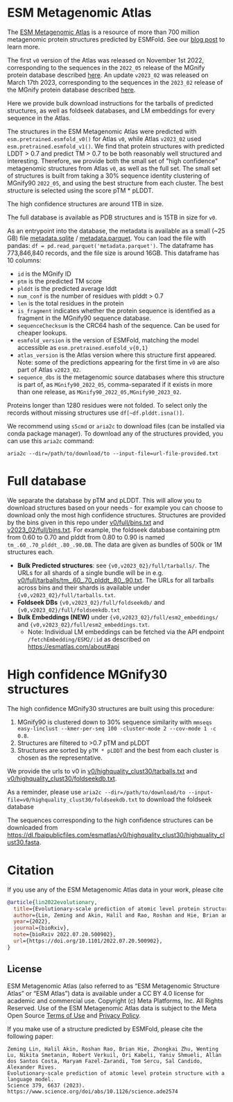 # ESM Metagenomic Atlas

The [ESM Metagenomic Atlas](https://esmatlas.com) is a resource of more than 700 million metagenomic protein structures predicted by ESMFold.
See our [blog post](https://ai.facebook.com/blog/protein-folding-esmfold-metagenomics/) to learn more.

The first `v0` version of the Atlas was released on November 1st 2022,
corresponding to the sequences in the `2022_05` release of the MGnify protein database described [here](https://ftp.ebi.ac.uk/pub/databases/metagenomics/peptide_database/2022_05/README.txt).
An update `v2023_02` was released on March 17th 2023, corresponding to the sequences in the `2023_02` release of the MGnify protein database described [here](https://ftp.ebi.ac.uk/pub/databases/metagenomics/peptide_database/2023_02/).

Here we provide bulk download instructions for the tarballs of predicted structures, as well as foldseek databases, and LM embeddings for every sequence in the Atlas.

The structures in the ESM Metagenomic Atlas were predicted with `esm.pretrained.esmfold_v0()` for Atlas `v0`, while Atlas `v2023_02` used `esm.pretrained.esmfold_v1()`.
We find that protein structures with predicted LDDT > 0.7 and predict TM > 0.7 to be both reasonably well structured and interesting.
Therefore, we provide both the small set of "high confidence" metagenomic structures from Atlas `v0`, as well as the full set.
The small set of structures is built from taking a 30% sequence identity clustering of MGnify90 `2022_05`, and using the best structure from each cluster.
The best structure is selected using the score pTM * pLDDT.

The high confidence structures are around 1TB in size.

The full database is available as PDB structures and is 15TB in size for `v0`.

As an entrypoint into the database, the metadata is available as a small (~25 GB) file [metadata.sqlite](https://dl.fbaipublicfiles.com/esmatlas/v2023_02/metadata-rc2.sqlite.gz) / [metadata.parquet](https://dl.fbaipublicfiles.com/esmatlas/v2023_02/metadata-rc2.parquet).
You can load the file with pandas: `df = pd.read_parquet('metadata.parquet')`.
The dataframe has 773,846,840 records, and the file size is around 16GB.
This dataframe has 10 columns:
- `id` is the MGnify ID
- `ptm` is the predicted TM score
- `plddt` is the predicted average lddt
- `num_conf` is the number of residues with plddt > 0.7
- `len` is the total residues in the protein
- `is_fragment` indicates whether the protein sequence is identified as a fragment in the MGnify90 sequence database.
- `sequenceChecksum` is the CRC64 hash of the sequence. Can be used for cheaper lookups.
- `esmfold_version` is the version of ESMFold, matching the model accessible as `esm.pretrained.esmfold_v{0,1}`
- `atlas_version` is the Atlas version where this structure first appeared. Note: some of the predictions appearing for the first time in `v0` are also part of Atlas `v2023_02`.
- `sequence_dbs` is the metagenomic source databases where this structure is part of, as `MGnify90_2022_05`, comma-separated if it exists in more than one release, as `MGnify90_2022_05,MGnify90_2023_02`.

Proteins longer than 1280 residues were not folded. To select only the records without missing structures use  `df[~df.plddt.isna()]`.

We recommend using `s5cmd` or `aria2c` to download files (can be installed via conda package manager).
To download any of the structures provided, you can use this `aria2c` command:
```
aria2c --dir=/path/to/download/to --input-file=url-file-provided.txt
```


# Full database

We separate the database by pTM and pLDDT.
This will allow you to download structures based on your needs - for example you can choose to download only the most high confidence structures.
Structures are provided by the bins given in this repo under [v0/full/bins.txt](v0/full/bins.txt) and [v2023_02/full/bins.txt](v2023_02/full/bins.txt).
For example, the foldseek database containing ptm from 0.60 to 0.70 and plddt from 0.80 to 0.90 is named `tm_.60_.70_plddt_.80_.90.DB`.
The data are given as bundles of 500k or 1M structures each.

* **Bulk Predicted structures**: see `{v0,v2023_02}/full/tarballs/`. The URLs for all shards of a single bundle will be in e.g. [v0/full/tarballs/tm_.60_.70_plddt_.80_.90.txt](v0/full/tarballs/tm_.60_.70_plddt_.80_.90.txt). The URLs for all tarballs across bins and their shards is available under `{v0,v2023_02}/full/tarballs.txt`.
* **Foldseek DBs** `{v0,v2023_02}/full/foldseekdb/` and `{v0,v2023_02}/full/foldseekdb.txt`
* **Bulk Embeddings (NEW)** under `{v0,v2023_02}/full/esm2_embeddings/` and `{v0,v2023_02}/full/esm2_embeddings.txt`.
  * Note: Individual LM embeddings can be fetched via the API endpoint `/fetchEmbedding/ESM2/:id` as described on <https://esmatlas.com/about#api>


# High confidence MGnify30 structures

The high confidence MGnify30 structures are built using this procedure:
1. MGnify90 is clustered down to 30% sequence similarity with `mmseqs easy-linclust --kmer-per-seq 100 -cluster-mode 2 --cov-mode 1 -c 0.8`.
1. Structures are filtered to >0.7 pTM and pLDDT
1. Structures are sorted by `pTM * pLDDT` and the best from each cluster is chosen as the representative.


We provide the urls to v0 in [v0/highquality_clust30/tarballs.txt](v0/highquality_clust30/tarballs.txt) and [v0/highquality_clust30/foldseekdb.txt](v0/highquality_clust30/foldseekdb.txt).

As a reminder, please use `aria2c --dir=/path/to/download/to --input-file=v0/highquality_clust30/foldseekdb.txt` to download the foldseek database

The sequences corresponding to the high confidence structures can be downloaded from <https://dl.fbaipublicfiles.com/esmatlas/v0/highquality_clust30/highquality_clust30.fasta>.

# Citation
If you use any of the ESM Metagenomic Atlas data in your work, please cite


```bibtex
@article{lin2022evolutionary,
  title={Evolutionary-scale prediction of atomic level protein structure with a language model},
  author={Lin, Zeming and Akin, Halil and Rao, Roshan and Hie, Brian and Zhu, Zhongkai and Lu, Wenting and Smetanin, Nikita and Verkuil, Robert and Kabeli, Ori and Shmueli, Yaniv and dos Santos Costa, Allan and Fazel-Zarandi, Maryam and Sercu, Tom and Candido, Salvatore and Rives, Alexander},
  year={2022},
  journal={bioRxiv},
  note={bioRxiv 2022.07.20.500902},
  url={https://doi.org/10.1101/2022.07.20.500902},
}
```

## License <a name="license"></a>

ESM Metagenomic Atlas (also referred to as “ESM Metagenomic Structure Atlas” or “ESM Atlas”) data is available under a CC BY 4.0 license for academic and commercial use. Copyright (c) Meta Platforms, Inc. All Rights Reserved. Use of the ESM Metagenomic Atlas data is subject to the Meta Open Source [Terms of Use](https://opensource.fb.com/legal/terms/) and [Privacy Policy](https://opensource.fb.com/legal/privacy/).

If you make use of a structure predicted by ESMFold, please cite the following paper:

```
Zeming Lin, Halil Akin, Roshan Rao, Brian Hie, Zhongkai Zhu, Wenting Lu, Nikita Smetanin, Robert Verkuil, Ori Kabeli, Yaniv Shmueli, Allan dos Santos Costa, Maryam Fazel-Zarandi, Tom Sercu, Sal Candido, Alexander Rives.
Evolutionary-scale prediction of atomic level protein structure with a language model.
Science 379, 6637 (2023).
https://www.science.org/doi/abs/10.1126/science.ade2574
```
